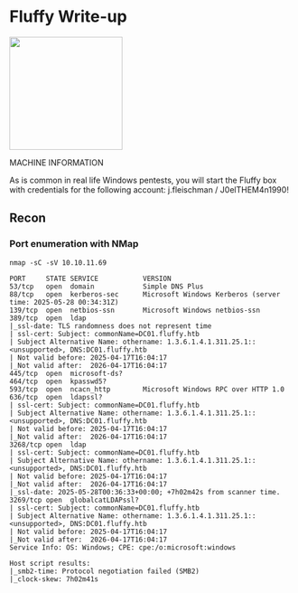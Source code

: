 # Fluffy Write-up

<img src="https://labs.hackthebox.com/storage/avatars/ef8fc92ac7cccd8afa4412241432f064.png" width="200" height="200"> 

MACHINE INFORMATION

As is common in real life Windows pentests, you will start the Fluffy box with credentials for the following account: j.fleischman / J0elTHEM4n1990!

## Recon

### Port enumeration with NMap

`nmap -sC -sV 10.10.11.69`

    PORT     STATE SERVICE           VERSION
    53/tcp   open  domain            Simple DNS Plus
    88/tcp   open  kerberos-sec      Microsoft Windows Kerberos (server time: 2025-05-28 00:34:31Z)
    139/tcp  open  netbios-ssn       Microsoft Windows netbios-ssn
    389/tcp  open  ldap
    |_ssl-date: TLS randomness does not represent time
    | ssl-cert: Subject: commonName=DC01.fluffy.htb
    | Subject Alternative Name: othername: 1.3.6.1.4.1.311.25.1::<unsupported>, DNS:DC01.fluffy.htb
    | Not valid before: 2025-04-17T16:04:17
    |_Not valid after:  2026-04-17T16:04:17                                                                                                               
    445/tcp  open  microsoft-ds?
    464/tcp  open  kpasswd5? 
    593/tcp  open  ncacn_http        Microsoft Windows RPC over HTTP 1.0                                                                                   
    636/tcp  open  ldapssl? 
    | ssl-cert: Subject: commonName=DC01.fluffy.htb   
    | Subject Alternative Name: othername: 1.3.6.1.4.1.311.25.1::<unsupported>, DNS:DC01.fluffy.htb  
    | Not valid before: 2025-04-17T16:04:17  
    |_Not valid after:  2026-04-17T16:04:17         
    3268/tcp open  ldap  
    | ssl-cert: Subject: commonName=DC01.fluffy.htb       
    | Subject Alternative Name: othername: 1.3.6.1.4.1.311.25.1::<unsupported>, DNS:DC01.fluffy.htb  
    | Not valid before: 2025-04-17T16:04:17          
    |_Not valid after:  2026-04-17T16:04:17     
    |_ssl-date: 2025-05-28T00:36:33+00:00; +7h02m42s from scanner time.    
    3269/tcp open  globalcatLDAPssl?    
    | ssl-cert: Subject: commonName=DC01.fluffy.htb    
    | Subject Alternative Name: othername: 1.3.6.1.4.1.311.25.1::<unsupported>, DNS:DC01.fluffy.htb   
    | Not valid before: 2025-04-17T16:04:17 
    |_Not valid after:  2026-04-17T16:04:17   
    Service Info: OS: Windows; CPE: cpe:/o:microsoft:windows    
    
    Host script results:                                                                           
    |_smb2-time: Protocol negotiation failed (SMB2)                          
    |_clock-skew: 7h02m41s
